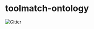 # toolmatch-ontology

[![Gitter](https://badges.gitter.im/Join%20Chat.svg)](https://gitter.im/ESIPFed/toolmatch-ontology?utm_source=badge&utm_medium=badge&utm_campaign=pr-badge&utm_content=badge)